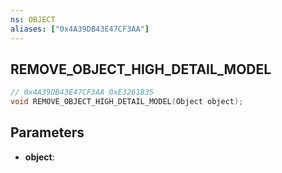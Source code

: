 ```yaml
---
ns: OBJECT
aliases: ["0x4A39DB43E47CF3AA"]
---
```

## REMOVE_OBJECT_HIGH_DETAIL_MODEL

```c
// 0x4A39DB43E47CF3AA 0xE3261B35
void REMOVE_OBJECT_HIGH_DETAIL_MODEL(Object object);
```

## Parameters
* **object**: 

